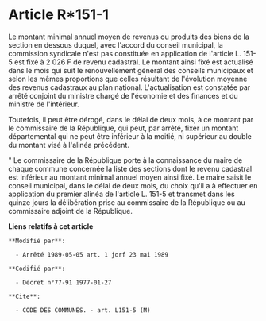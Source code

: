 # Article R*151-1

Le montant minimal annuel moyen de revenus ou produits des biens de la section en dessous duquel, avec l'accord du conseil
municipal, la commission syndicale n'est pas constituée en application de l'article L. 151-5 est fixé à 2 026 F de revenu
cadastral. Le montant ainsi fixé est actualisé dans le mois qui suit le renouvellement général des conseils municipaux et
selon les mêmes proportions que celles résultant de l'évolution moyenne des revenus cadastraux au plan national.
L'actualisation est constatée par arrêté conjoint du ministre chargé de l'économie et des finances et du ministre de
l'intérieur.

Toutefois, il peut être dérogé, dans le délai de deux mois, à ce montant par le commissaire de la République, qui peut, par
arrêté, fixer un montant départemental qui ne peut être inférieur à la moitié, ni supérieur au double du montant visé à
l'alinéa précédent.

" Le commissaire de la République porte à la connaissance du maire de chaque commune concernée la liste des sections dont le
revenu cadastral est inférieur au montant minimal annuel moyen ainsi fixé. Le maire saisit le conseil municipal, dans le
délai de deux mois, du choix qu'il a à effectuer en application du premier alinéa de l'article L. 151-5 et transmet dans les
quinze jours la délibération prise au commissaire de la République ou au commissaire adjoint de la République.

**Liens relatifs à cet article**

	**Modifié par**:

	  - Arrêté 1989-05-05 art. 1 jorf 23 mai 1989

	**Codifié par**:

	  - Décret n°77-91 1977-01-27

	**Cite**:

	  - CODE DES COMMUNES. - art. L151-5 (M)

